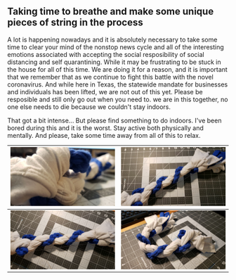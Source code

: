 ## Taking time to breathe and make some unique pieces of string in the process

A lot is happening nowadays and it is absolutely necessary to take some time to clear your mind of the nonstop news cycle and all of the interesting emotions associated with accepting the social resposibility of social distancing and self quarantining. While it may be frustrating to be stuck in the house for all of this time. We are doing it for a reason, and it is important that we remember that as we continue to fight this battle with the novel coronavirus. And while here in Texas, the statewide mandate for businesses and individuals has been lifted, we are not out of this yet. Please be resposible and still only go out when you need to. we are in this together, no one else needs to die because we couldn't stay indoors.

That got a bit intense... But please find something to do indoors. I've been bored during this and it is the worst. Stay active both physically and mentally. And please, take some time away from all of this to relax.

| ![image169](https://raw.githubusercontent.com/runlevelzero/Portfolio-WriteUps/master/StringProject/1.jpg) | ![image169](https://raw.githubusercontent.com/runlevelzero/Portfolio-WriteUps/master/StringProject/2.jpg) |
|---|---
| ![image169](https://raw.githubusercontent.com/runlevelzero/Portfolio-WriteUps/master/StringProject/3.jpg) | ![image169](https://raw.githubusercontent.com/runlevelzero/Portfolio-WriteUps/master/StringProject/4.jpg) |
